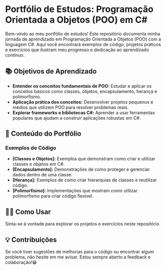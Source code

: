 # Portfólio de Estudos: Programação Orientada a Objetos (POO) em C#

Bem-vindo ao meu portfólio de estudos! Este repositório documenta minha jornada de aprendizado em Programação Orientada a Objetos (POO) com a linguagem C#. Aqui você encontrará exemplos de código, projetos práticos e exercícios que ilustram meu progresso e dedicação ao aprendizado contínuo.

## 📚 Objetivos de Aprendizado

- **Entender os conceitos fundamentais de POO:** Estudar e aplicar os conceitos básicos como classes, objetos, encapsulamento, herança e polimorfismo.
- **Aplicação prática dos conceitos:** Desenvolver projetos pequenos e médios que utilizem POO para resolver problemas reais.
- **Explorar frameworks e bibliotecas C#:** Aprender a usar ferramentas populares que ajudam a construir aplicações robustas em C#.

## 📂 Conteúdo do Portfólio

### Exemplos de Código

- **[Classes e Objetos]:** Exemplos que demonstram como criar e utilizar classes e objetos em C#.
- **[Encapsulamento]:** Demonstrações de como proteger e gerenciar dados dentro de uma classe.
- **[Herança]:** Exemplos de como criar hierarquias de classes e reutilizar código.
- **[Polimorfismo]:** Implementações que mostram como utilizar polimorfismo para criar código flexível.

## 👨‍💻 Como Usar

Sinta-se à vontade para explorar os projetos e exercícios neste repositório.

## 💡 Contribuições

Se você tiver sugestões de melhorias para o código ou encontrar algum problema, não hesite em me avisar. Estou sempre aberto a feedback e colaboração!😁
